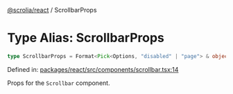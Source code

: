 [@scrolia/react](../README.md) / ScrollbarProps

# Type Alias: ScrollbarProps

```ts
type ScrollbarProps = Format<Pick<Options, "disabled" | "page"> & object>;
```

Defined in: [packages/react/src/components/scrollbar.tsx:14](https://github.com/alpheus-day/scrolia/blob/a7062c82222b0dcb500e88f7ca3fff69b13a5fcd/packages/react/src/components/scrollbar.tsx#L14)

Props for the `Scrollbar` component.
